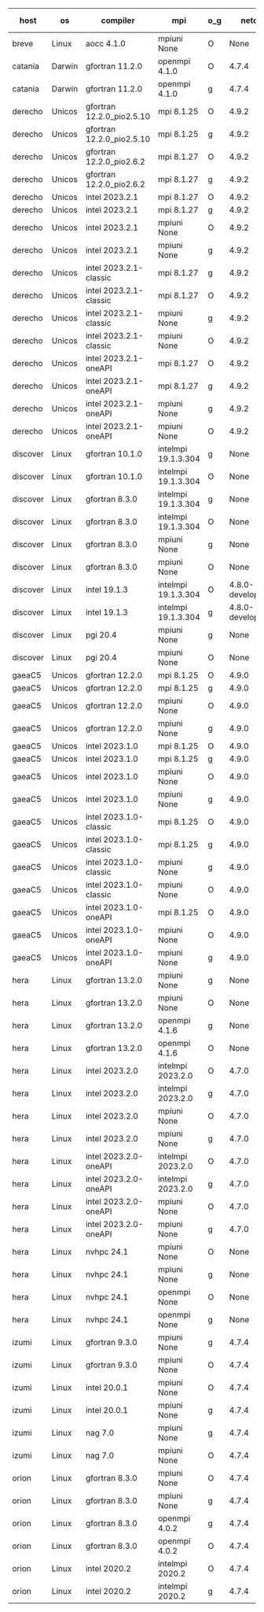 

| host     | os       | compiler                              | mpi                      | o_g        | netcdf        | build       | u_pass          | u_fail          | s_pass            | s_fail            | e_pass             | e_fail             | nuopc_pass       | nuopc_fail       | artifacts link          |
|----------|----------|---------------------------------------|--------------------------|------------|---------------|-------------|-----------------|-----------------|-------------------|-------------------|--------------------|--------------------|------------------|------------------|-------------------------|
| breve | Linux | aocc 4.1.0 | mpiuni None  | O | None  | PASS | 12415 | 26 | 8 | 0 | 44 | 0 | None | None | <a href="https://github.com/esmf-org/esmf-test-artifacts/tree/615ff018fa702705048d1f921c8479d5f2243844/develop/aocc/4.1.0/O/mpiuni/None" target="_blank">615ff01</a> | 
| catania | Darwin | gfortran 11.2.0 | openmpi 4.1.0  | O | 4.7.4  | PASS | 14106 | 3 | 49 | 0 | 81 | 0 | 51 | 0 | <a href="https://github.com/esmf-org/esmf-test-artifacts/tree/d3f4d41cd4182407fb1a45f47c60dc70b730fa1e/develop/gfortran/11.2.0/O/openmpi/4.1.0" target="_blank">d3f4d41</a> | 
| catania | Darwin | gfortran 11.2.0 | openmpi 4.1.0  | g | 4.7.4  | PASS | 14106 | 3 | 49 | 0 | 81 | 0 | 51 | 0 | <a href="https://github.com/esmf-org/esmf-test-artifacts/tree/d2c0a696b918edf534b06aea570e0664edf305d2/develop/gfortran/11.2.0/g/openmpi/4.1.0" target="_blank">d2c0a69</a> | 
| derecho | Unicos | gfortran 12.2.0_pio2.5.10 | mpi 8.1.25  | O | 4.9.2  | PASS | 14109 | 0 | 49 | 0 | 81 | 0 | 51 | 0 | <a href="https://github.com/esmf-org/esmf-test-artifacts/tree/1d4d0e43a29879604b6a7b7036756aaf309ff552/develop/gfortran/12.2.0_pio2.5.10/O/mpi/8.1.25" target="_blank">1d4d0e4</a> | 
| derecho | Unicos | gfortran 12.2.0_pio2.5.10 | mpi 8.1.25  | g | 4.9.2  | PASS | 14109 | 0 | 49 | 0 | 81 | 0 | 51 | 0 | <a href="https://github.com/esmf-org/esmf-test-artifacts/tree/fe7ae9fdec802b10bb08dfe79da8bcd188450037/develop/gfortran/12.2.0_pio2.5.10/g/mpi/8.1.25" target="_blank">fe7ae9f</a> | 
| derecho | Unicos | gfortran 12.2.0_pio2.6.2 | mpi 8.1.27  | O | 4.9.2  | PASS | 14109 | 0 | 49 | 0 | 81 | 0 | 51 | 0 | <a href="https://github.com/esmf-org/esmf-test-artifacts/tree/1b2d98024e43161b072db6e7436d600c5e753c99/develop/gfortran/12.2.0_pio2.6.2/O/mpi/8.1.27" target="_blank">1b2d980</a> | 
| derecho | Unicos | gfortran 12.2.0_pio2.6.2 | mpi 8.1.27  | g | 4.9.2  | PASS | 14109 | 0 | 49 | 0 | 81 | 0 | 51 | 0 | <a href="https://github.com/esmf-org/esmf-test-artifacts/tree/30a74e360a53d29821db9e8f0e5674ba348d9246/develop/gfortran/12.2.0_pio2.6.2/g/mpi/8.1.27" target="_blank">30a74e3</a> | 
| derecho | Unicos | intel 2023.2.1 | mpi 8.1.27  | O | 4.9.2  | PASS | 14109 | 0 | 49 | 0 | 81 | 0 | 51 | 0 | <a href="https://github.com/esmf-org/esmf-test-artifacts/tree/feb0589a1878a1e3eb22ebf0fad59328bc88a3b0/develop/intel/2023.2.1/O/mpi/8.1.27" target="_blank">feb0589</a> | 
| derecho | Unicos | intel 2023.2.1 | mpi 8.1.27  | g | 4.9.2  | PASS | 14109 | 0 | 49 | 0 | 81 | 0 | 51 | 0 | <a href="https://github.com/esmf-org/esmf-test-artifacts/tree/e702b4976dc3cae6dbfbc285f5d26189a464d5ed/develop/intel/2023.2.1/g/mpi/8.1.27" target="_blank">e702b49</a> | 
| derecho | Unicos | intel 2023.2.1 | mpiuni None  | O | 4.9.2  | PASS | 12441 | 0 | 8 | 0 | 44 | 0 | None | None | <a href="https://github.com/esmf-org/esmf-test-artifacts/tree/61ec6c691d1ca4a3d25aa3206aa66911716141c4/develop/intel/2023.2.1/O/mpiuni/None" target="_blank">61ec6c6</a> | 
| derecho | Unicos | intel 2023.2.1 | mpiuni None  | g | 4.9.2  | PASS | 12441 | 0 | 8 | 0 | 44 | 0 | None | None | <a href="https://github.com/esmf-org/esmf-test-artifacts/tree/59953f6d1c370d7e19b0ec591f068207acb43453/develop/intel/2023.2.1/g/mpiuni/None" target="_blank">59953f6</a> | 
| derecho | Unicos | intel 2023.2.1-classic | mpi 8.1.27  | g | 4.9.2  | PASS | None | None | None | None | None | None | None | None | <a href="https://github.com/esmf-org/esmf-test-artifacts/tree/3195a59ca319ba65f620515c26786cd2de6a8a2a/develop/intel/2023.2.1-classic/g/mpi/8.1.27" target="_blank">3195a59</a> | 
| derecho | Unicos | intel 2023.2.1-classic | mpi 8.1.27  | O | 4.9.2  | PASS | None | None | None | None | None | None | None | None | <a href="https://github.com/esmf-org/esmf-test-artifacts/tree/dd77dc817ac795e38950870d91581941db9cb111/develop/intel/2023.2.1-classic/O/mpi/8.1.27" target="_blank">dd77dc8</a> | 
| derecho | Unicos | intel 2023.2.1-classic | mpiuni None  | g | 4.9.2  | PASS | None | None | None | None | None | None | None | None | <a href="https://github.com/esmf-org/esmf-test-artifacts/tree/71a67aa19b3cacc844f156d5030e307857bf8e0f/develop/intel/2023.2.1-classic/g/mpiuni/None" target="_blank">71a67aa</a> | 
| derecho | Unicos | intel 2023.2.1-classic | mpiuni None  | O | 4.9.2  | PASS | None | None | None | None | None | None | None | None | <a href="https://github.com/esmf-org/esmf-test-artifacts/tree/ee4026583f214d588aa7d8032f817d98ef12493c/develop/intel/2023.2.1-classic/O/mpiuni/None" target="_blank">ee40265</a> | 
| derecho | Unicos | intel 2023.2.1-oneAPI | mpi 8.1.27  | O | 4.9.2  | PASS | None | None | None | None | None | None | None | None | <a href="https://github.com/esmf-org/esmf-test-artifacts/tree/d7986d54a8590351fd0f291c295f59e53322dbe3/develop/intel/2023.2.1-oneAPI/O/mpi/8.1.27" target="_blank">d7986d5</a> | 
| derecho | Unicos | intel 2023.2.1-oneAPI | mpi 8.1.27  | g | 4.9.2  | PASS | None | None | None | None | None | None | None | None | <a href="https://github.com/esmf-org/esmf-test-artifacts/tree/3d40ed3760042dea45c7cb838c2083e38b8a4b37/develop/intel/2023.2.1-oneAPI/g/mpi/8.1.27" target="_blank">3d40ed3</a> | 
| derecho | Unicos | intel 2023.2.1-oneAPI | mpiuni None  | g | 4.9.2  | PASS | None | None | None | None | None | None | None | None | <a href="https://github.com/esmf-org/esmf-test-artifacts/tree/9a3f7419ceec977fb79fcd440ffc3522d56315c4/develop/intel/2023.2.1-oneAPI/g/mpiuni/None" target="_blank">9a3f741</a> | 
| derecho | Unicos | intel 2023.2.1-oneAPI | mpiuni None  | O | 4.9.2  | PASS | None | None | None | None | None | None | None | None | <a href="https://github.com/esmf-org/esmf-test-artifacts/tree/bf1561f3baa7714ec691693cad1bf3ddb0b49021/develop/intel/2023.2.1-oneAPI/O/mpiuni/None" target="_blank">bf1561f</a> | 
| discover | Linux | gfortran 10.1.0 | intelmpi 19.1.3.304  | g | None  | PASS | 14094 | 15 | 49 | 0 | 81 | 0 | 51 | 0 | <a href="https://github.com/esmf-org/esmf-test-artifacts/tree/cbaa71575053397f0f0dca27c8f4cffab544d390/develop/gfortran/10.1.0/g/intelmpi/19.1.3.304" target="_blank">cbaa715</a> | 
| discover | Linux | gfortran 10.1.0 | intelmpi 19.1.3.304  | O | None  | PASS | 14094 | 15 | 49 | 0 | 81 | 0 | 51 | 0 | <a href="https://github.com/esmf-org/esmf-test-artifacts/tree/8fd752c6d97810ffe79f379415a8dfa8db446dd0/develop/gfortran/10.1.0/O/intelmpi/19.1.3.304" target="_blank">8fd752c</a> | 
| discover | Linux | gfortran 8.3.0 | intelmpi 19.1.3.304  | g | None  | PASS | 14094 | 15 | 49 | 0 | 81 | 0 | 51 | 0 | <a href="https://github.com/esmf-org/esmf-test-artifacts/tree/1b4cdf095194c28fac8970b2cf48d5ab59d24140/develop/gfortran/8.3.0/g/intelmpi/19.1.3.304" target="_blank">1b4cdf0</a> | 
| discover | Linux | gfortran 8.3.0 | intelmpi 19.1.3.304  | O | None  | PASS | 14094 | 15 | 49 | 0 | 81 | 0 | 51 | 0 | <a href="https://github.com/esmf-org/esmf-test-artifacts/tree/b55bedabdcdca53a8add472507557205be0cd24e/develop/gfortran/8.3.0/O/intelmpi/19.1.3.304" target="_blank">b55beda</a> | 
| discover | Linux | gfortran 8.3.0 | mpiuni None  | g | None  | PASS | 12441 | 0 | 8 | 0 | 44 | 0 | None | None | <a href="https://github.com/esmf-org/esmf-test-artifacts/tree/7cf090e31ee5123baeda3d6fccfd5e3253feee68/develop/gfortran/8.3.0/g/mpiuni/None" target="_blank">7cf090e</a> | 
| discover | Linux | gfortran 8.3.0 | mpiuni None  | O | None  | PASS | 12441 | 0 | 8 | 0 | 44 | 0 | None | None | <a href="https://github.com/esmf-org/esmf-test-artifacts/tree/ecdf08a60b4eb05bfbb8e36429a35a4882569eab/develop/gfortran/8.3.0/O/mpiuni/None" target="_blank">ecdf08a</a> | 
| discover | Linux | intel 19.1.3 | intelmpi 19.1.3.304  | O | 4.8.0-development  | PASS | 14109 | 0 | 49 | 0 | 81 | 0 | 50 | 1 | <a href="https://github.com/esmf-org/esmf-test-artifacts/tree/316f7db91fae77402d7d613c2fb5b09c42b413c7/develop/intel/19.1.3/O/intelmpi/19.1.3.304" target="_blank">316f7db</a> | 
| discover | Linux | intel 19.1.3 | intelmpi 19.1.3.304  | g | 4.8.0-development  | PASS | 14109 | 0 | 49 | 0 | 81 | 0 | 50 | 1 | <a href="https://github.com/esmf-org/esmf-test-artifacts/tree/1da8a16f4c847724d9fd733ef07516b6d5cf58d0/develop/intel/19.1.3/g/intelmpi/19.1.3.304" target="_blank">1da8a16</a> | 
| discover | Linux | pgi 20.4 | mpiuni None  | g | None  | PASS | 12441 | 0 | 8 | 0 | 44 | 0 | None | None | <a href="https://github.com/esmf-org/esmf-test-artifacts/tree/42c097dba3f94007cb668f5e4bd73261d8d2ded5/develop/pgi/20.4/g/mpiuni/None" target="_blank">42c097d</a> | 
| discover | Linux | pgi 20.4 | mpiuni None  | O | None  | PASS | 12441 | 0 | 8 | 0 | 44 | 0 | None | None | <a href="https://github.com/esmf-org/esmf-test-artifacts/tree/9a5baa2d25f10827a1502ca1f29e734bde8b3b37/develop/pgi/20.4/O/mpiuni/None" target="_blank">9a5baa2</a> | 
| gaeaC5 | Unicos | gfortran 12.2.0 | mpi 8.1.25  | O | 4.9.0  | PASS | None | None | None | None | None | None | None | None | <a href="https://github.com/esmf-org/esmf-test-artifacts/tree/146c36ad713389e96510de5d7504a7222922049b/develop/gfortran/12.2.0/O/mpi/8.1.25" target="_blank">146c36a</a> | 
| gaeaC5 | Unicos | gfortran 12.2.0 | mpi 8.1.25  | g | 4.9.0  | PASS | None | None | None | None | None | None | None | None | <a href="https://github.com/esmf-org/esmf-test-artifacts/tree/957b38ce0e5a040ccb7c182fd09549a60924156b/develop/gfortran/12.2.0/g/mpi/8.1.25" target="_blank">957b38c</a> | 
| gaeaC5 | Unicos | gfortran 12.2.0 | mpiuni None  | O | 4.9.0  | PASS | 12441 | 0 | 8 | 0 | 44 | 0 | None | None | <a href="https://github.com/esmf-org/esmf-test-artifacts/tree/c57aa83962a2340cc9dced21d9689c6c863baff9/develop/gfortran/12.2.0/O/mpiuni/None" target="_blank">c57aa83</a> | 
| gaeaC5 | Unicos | gfortran 12.2.0 | mpiuni None  | g | 4.9.0  | PASS | None | None | None | None | None | None | None | None | <a href="https://github.com/esmf-org/esmf-test-artifacts/tree/8257573790be13317b6dca54d93cbb982d3e7f40/develop/gfortran/12.2.0/g/mpiuni/None" target="_blank">8257573</a> | 
| gaeaC5 | Unicos | intel 2023.1.0 | mpi 8.1.25  | O | 4.9.0  | PASS | 14109 | 0 | 49 | 0 | 81 | 0 | 51 | 0 | <a href="https://github.com/esmf-org/esmf-test-artifacts/tree/4c9a35ca340fe8f06c2bc96d6632ad9cb85e2b34/develop/intel/2023.1.0/O/mpi/8.1.25" target="_blank">4c9a35c</a> | 
| gaeaC5 | Unicos | intel 2023.1.0 | mpi 8.1.25  | g | 4.9.0  | PASS | None | None | None | None | None | None | None | None | <a href="https://github.com/esmf-org/esmf-test-artifacts/tree/640b3d475e80bcb16603368706997396150446da/develop/intel/2023.1.0/g/mpi/8.1.25" target="_blank">640b3d4</a> | 
| gaeaC5 | Unicos | intel 2023.1.0 | mpiuni None  | O | 4.9.0  | PASS | 12441 | 0 | 8 | 0 | 44 | 0 | None | None | <a href="https://github.com/esmf-org/esmf-test-artifacts/tree/99af61a9e09156b94e31c8789f4f1caf3c068e51/develop/intel/2023.1.0/O/mpiuni/None" target="_blank">99af61a</a> | 
| gaeaC5 | Unicos | intel 2023.1.0 | mpiuni None  | g | 4.9.0  | PASS | None | None | None | None | None | None | None | None | <a href="https://github.com/esmf-org/esmf-test-artifacts/tree/d292f8ecd9c179b5470bcff827700d8b02e3175f/develop/intel/2023.1.0/g/mpiuni/None" target="_blank">d292f8e</a> | 
| gaeaC5 | Unicos | intel 2023.1.0-classic | mpi 8.1.25  | O | 4.9.0  | PASS | 14109 | 0 | 49 | 0 | 81 | 0 | 51 | 0 | <a href="https://github.com/esmf-org/esmf-test-artifacts/tree/01348bf828b0a7f5d586b5a48533c586e3d94f22/develop/intel/2023.1.0-classic/O/mpi/8.1.25" target="_blank">01348bf</a> | 
| gaeaC5 | Unicos | intel 2023.1.0-classic | mpi 8.1.25  | g | 4.9.0  | PASS | None | None | None | None | None | None | None | None | <a href="https://github.com/esmf-org/esmf-test-artifacts/tree/a632fbdf53d192b4541d5616d9a682f562d927e0/develop/intel/2023.1.0-classic/g/mpi/8.1.25" target="_blank">a632fbd</a> | 
| gaeaC5 | Unicos | intel 2023.1.0-classic | mpiuni None  | g | 4.9.0  | PASS | 12441 | 0 | 8 | 0 | 44 | 0 | None | None | <a href="https://github.com/esmf-org/esmf-test-artifacts/tree/e3fa658717333cbb445454f41d4d360cff2ff5ac/develop/intel/2023.1.0-classic/g/mpiuni/None" target="_blank">e3fa658</a> | 
| gaeaC5 | Unicos | intel 2023.1.0-classic | mpiuni None  | O | 4.9.0  | PASS | 12441 | 0 | 8 | 0 | 44 | 0 | None | None | <a href="https://github.com/esmf-org/esmf-test-artifacts/tree/dfb6e73084a63577350464e0db7c1b2edec07dc0/develop/intel/2023.1.0-classic/O/mpiuni/None" target="_blank">dfb6e73</a> | 
| gaeaC5 | Unicos | intel 2023.1.0-oneAPI | mpi 8.1.25  | O | 4.9.0  | PASS | None | None | None | None | None | None | None | None | <a href="https://github.com/esmf-org/esmf-test-artifacts/tree/d73e194f24d486a79bf2bdbe233f8a6120acf50e/develop/intel/2023.1.0-oneAPI/O/mpi/8.1.25" target="_blank">d73e194</a> | 
| gaeaC5 | Unicos | intel 2023.1.0-oneAPI | mpiuni None  | O | 4.9.0  | PASS | 12441 | 0 | 8 | 0 | 44 | 0 | None | None | <a href="https://github.com/esmf-org/esmf-test-artifacts/tree/a1f4a1f966e002cb619e0d6f0eef660f647d3c8f/develop/intel/2023.1.0-oneAPI/O/mpiuni/None" target="_blank">a1f4a1f</a> | 
| gaeaC5 | Unicos | intel 2023.1.0-oneAPI | mpiuni None  | g | 4.9.0  | PASS | None | None | None | None | None | None | None | None | <a href="https://github.com/esmf-org/esmf-test-artifacts/tree/5cdadc130dfad14591a3727e02aa236d85216a84/develop/intel/2023.1.0-oneAPI/g/mpiuni/None" target="_blank">5cdadc1</a> | 
| hera | Linux | gfortran 13.2.0 | mpiuni None  | g | None  | PASS | 12441 | 0 | 8 | 0 | 44 | 0 | None | None | <a href="https://github.com/esmf-org/esmf-test-artifacts/tree/9ed4d8310303291b0abebe994e80f292753f76a3/develop/gfortran/13.2.0/g/mpiuni/None" target="_blank">9ed4d83</a> | 
| hera | Linux | gfortran 13.2.0 | mpiuni None  | O | None  | PASS | 12441 | 0 | 8 | 0 | 44 | 0 | None | None | <a href="https://github.com/esmf-org/esmf-test-artifacts/tree/90d6cbe1cfc8c5f5453507a877008598e869ebd8/develop/gfortran/13.2.0/O/mpiuni/None" target="_blank">90d6cbe</a> | 
| hera | Linux | gfortran 13.2.0 | openmpi 4.1.6  | g | None  | PASS | 14109 | 0 | 49 | 0 | 81 | 0 | 51 | 0 | <a href="https://github.com/esmf-org/esmf-test-artifacts/tree/afb8c40e7d9208e3374f772acb66ce834c7ec506/develop/gfortran/13.2.0/g/openmpi/4.1.6" target="_blank">afb8c40</a> | 
| hera | Linux | gfortran 13.2.0 | openmpi 4.1.6  | O | None  | PASS | 14109 | 0 | 49 | 0 | 81 | 0 | 51 | 0 | <a href="https://github.com/esmf-org/esmf-test-artifacts/tree/42476c790e6d01aabf537c6331d4dd69852909ed/develop/gfortran/13.2.0/O/openmpi/4.1.6" target="_blank">42476c7</a> | 
| hera | Linux | intel 2023.2.0 | intelmpi 2023.2.0  | O | 4.7.0  | PASS | 14109 | 0 | 49 | 0 | 81 | 0 | 51 | 0 | <a href="https://github.com/esmf-org/esmf-test-artifacts/tree/578948217a3ea2b309d8f3bbcdfab56d348602a1/develop/intel/2023.2.0/O/intelmpi/2023.2.0" target="_blank">5789482</a> | 
| hera | Linux | intel 2023.2.0 | intelmpi 2023.2.0  | g | 4.7.0  | PASS | 14109 | 0 | 49 | 0 | 81 | 0 | 51 | 0 | <a href="https://github.com/esmf-org/esmf-test-artifacts/tree/181ac4fd1fbada08406ea6e76e33c93c7cf527a9/develop/intel/2023.2.0/g/intelmpi/2023.2.0" target="_blank">181ac4f</a> | 
| hera | Linux | intel 2023.2.0 | mpiuni None  | O | 4.7.0  | PASS | 12441 | 0 | 8 | 0 | 44 | 0 | None | None | <a href="https://github.com/esmf-org/esmf-test-artifacts/tree/a37a21d36044d64024528b9d573f972226d9cc2f/develop/intel/2023.2.0/O/mpiuni/None" target="_blank">a37a21d</a> | 
| hera | Linux | intel 2023.2.0 | mpiuni None  | g | 4.7.0  | PASS | 12441 | 0 | 8 | 0 | 44 | 0 | None | None | <a href="https://github.com/esmf-org/esmf-test-artifacts/tree/b26be230177368e306ba20988a6226d5201b4940/develop/intel/2023.2.0/g/mpiuni/None" target="_blank">b26be23</a> | 
| hera | Linux | intel 2023.2.0-oneAPI | intelmpi 2023.2.0  | O | 4.7.0  | PASS | 14109 | 0 | 48 | 1 | 81 | 0 | 51 | 0 | <a href="https://github.com/esmf-org/esmf-test-artifacts/tree/274763f7515ddc0d9e1b198a0ae1b265a00e134a/develop/intel/2023.2.0-oneAPI/O/intelmpi/2023.2.0" target="_blank">274763f</a> | 
| hera | Linux | intel 2023.2.0-oneAPI | intelmpi 2023.2.0  | g | 4.7.0  | PASS | None | None | None | None | None | None | None | None | <a href="https://github.com/esmf-org/esmf-test-artifacts/tree/8a584c80b6a5370534339d9d575b80eb443e0418/develop/intel/2023.2.0-oneAPI/g/intelmpi/2023.2.0" target="_blank">8a584c8</a> | 
| hera | Linux | intel 2023.2.0-oneAPI | mpiuni None  | O | 4.7.0  | PASS | 12441 | 0 | 8 | 0 | 44 | 0 | None | None | <a href="https://github.com/esmf-org/esmf-test-artifacts/tree/df9da2eb64a5d75114183b0ecaa14fd6d5a642b4/develop/intel/2023.2.0-oneAPI/O/mpiuni/None" target="_blank">df9da2e</a> | 
| hera | Linux | intel 2023.2.0-oneAPI | mpiuni None  | g | 4.7.0  | PASS | 12441 | 0 | 8 | 0 | 44 | 0 | None | None | <a href="https://github.com/esmf-org/esmf-test-artifacts/tree/5c1aa777d55aede382dca443d1e92662ad2886a4/develop/intel/2023.2.0-oneAPI/g/mpiuni/None" target="_blank">5c1aa77</a> | 
| hera | Linux | nvhpc 24.1 | mpiuni None  | O | None  | PASS | 12441 | 0 | 8 | 0 | 44 | 0 | None | None | <a href="https://github.com/esmf-org/esmf-test-artifacts/tree/df238fc0d647653ce0d97b2b268f644abf484486/develop/nvhpc/24.1/O/mpiuni/None" target="_blank">df238fc</a> | 
| hera | Linux | nvhpc 24.1 | mpiuni None  | g | None  | PASS | 12441 | 0 | 8 | 0 | 44 | 0 | None | None | <a href="https://github.com/esmf-org/esmf-test-artifacts/tree/996ad52c8f9e2bb1e28549c6ea14dce82b698e1e/develop/nvhpc/24.1/g/mpiuni/None" target="_blank">996ad52</a> | 
| hera | Linux | nvhpc 24.1 | openmpi None  | O | None  | PASS | 14109 | 0 | 49 | 0 | 81 | 0 | 51 | 0 | <a href="https://github.com/esmf-org/esmf-test-artifacts/tree/58608cdb6a2be5110def565d054e1b2b24a96dcd/develop/nvhpc/24.1/O/openmpi/None" target="_blank">58608cd</a> | 
| hera | Linux | nvhpc 24.1 | openmpi None  | g | None  | PASS | 14109 | 0 | 49 | 0 | 81 | 0 | 51 | 0 | <a href="https://github.com/esmf-org/esmf-test-artifacts/tree/b5ce7d42b91da8f1dd450ca92f3fef495d821770/develop/nvhpc/24.1/g/openmpi/None" target="_blank">b5ce7d4</a> | 
| izumi | Linux | gfortran 9.3.0 | mpiuni None  | g | 4.7.4  | PASS | 12441 | 0 | 8 | 0 | 44 | 0 | None | None | <a href="https://github.com/esmf-org/esmf-test-artifacts/tree/0de403667137f42190453b8d4d44c37c8e63f765/develop/gfortran/9.3.0/g/mpiuni/None" target="_blank">0de4036</a> | 
| izumi | Linux | gfortran 9.3.0 | mpiuni None  | O | 4.7.4  | PASS | 12441 | 0 | 8 | 0 | 44 | 0 | None | None | <a href="https://github.com/esmf-org/esmf-test-artifacts/tree/8406ff8674aa0a56a4733882c1e95b3d453b7f5c/develop/gfortran/9.3.0/O/mpiuni/None" target="_blank">8406ff8</a> | 
| izumi | Linux | intel 20.0.1 | mpiuni None  | O | 4.7.4  | PASS | 12441 | 0 | 8 | 0 | 44 | 0 | None | None | <a href="https://github.com/esmf-org/esmf-test-artifacts/tree/e082c0bf5dd339b23f645b9b1c76edaed4265646/develop/intel/20.0.1/O/mpiuni/None" target="_blank">e082c0b</a> | 
| izumi | Linux | intel 20.0.1 | mpiuni None  | g | 4.7.4  | PASS | 12441 | 0 | 8 | 0 | 44 | 0 | None | None | <a href="https://github.com/esmf-org/esmf-test-artifacts/tree/5725eb2aae5593e2ffd392d6d7f8bc3fe674b19e/develop/intel/20.0.1/g/mpiuni/None" target="_blank">5725eb2</a> | 
| izumi | Linux | nag 7.0 | mpiuni None  | g | 4.7.4  | PASS | 12441 | 0 | 8 | 0 | 44 | 0 | None | None | <a href="https://github.com/esmf-org/esmf-test-artifacts/tree/4092bd6e33ca3df6c6834a2f911935e370ab45e0/develop/nag/7.0/g/mpiuni/None" target="_blank">4092bd6</a> | 
| izumi | Linux | nag 7.0 | mpiuni None  | O | 4.7.4  | PASS | 12441 | 0 | 8 | 0 | 44 | 0 | None | None | <a href="https://github.com/esmf-org/esmf-test-artifacts/tree/e10f3dbbc173ad26ba2d247faeb36a9c8204baf9/develop/nag/7.0/O/mpiuni/None" target="_blank">e10f3db</a> | 
| orion | Linux | gfortran 8.3.0 | mpiuni None  | O | 4.7.4  | PASS | 12441 | 0 | 8 | 0 | 44 | 0 | None | None | <a href="https://github.com/esmf-org/esmf-test-artifacts/tree/ab9e99db3af7f1f87eee0d17e2b540856a4e557a/develop/gfortran/8.3.0/O/mpiuni/None" target="_blank">ab9e99d</a> | 
| orion | Linux | gfortran 8.3.0 | mpiuni None  | g | 4.7.4  | PASS | 12441 | 0 | 8 | 0 | 44 | 0 | None | None | <a href="https://github.com/esmf-org/esmf-test-artifacts/tree/2761527c6dcc4a6f65b3de802a4e8cfa735588ed/develop/gfortran/8.3.0/g/mpiuni/None" target="_blank">2761527</a> | 
| orion | Linux | gfortran 8.3.0 | openmpi 4.0.2  | g | 4.7.4  | PASS | 14109 | 0 | 49 | 0 | 81 | 0 | 0 | 0 | <a href="https://github.com/esmf-org/esmf-test-artifacts/tree/1bf69c7df6adfc48067bf007e949f189018216fb/develop/gfortran/8.3.0/g/openmpi/4.0.2" target="_blank">1bf69c7</a> | 
| orion | Linux | gfortran 8.3.0 | openmpi 4.0.2  | O | 4.7.4  | PASS | 14109 | 0 | 49 | 0 | 81 | 0 | 0 | 0 | <a href="https://github.com/esmf-org/esmf-test-artifacts/tree/c7ed1d8672340aadb92b76e9aad5cc24faa405e6/develop/gfortran/8.3.0/O/openmpi/4.0.2" target="_blank">c7ed1d8</a> | 
| orion | Linux | intel 2020.2 | intelmpi 2020.2  | O | 4.7.4  | PASS | None | None | None | None | None | None | None | None | <a href="https://github.com/esmf-org/esmf-test-artifacts/tree/05941f8af0b073c32f98e3c60efcd8b82db97308/develop/intel/2020.2/O/intelmpi/2020.2" target="_blank">05941f8</a> | 
| orion | Linux | intel 2020.2 | intelmpi 2020.2  | g | 4.7.4  | PASS | None | None | None | None | None | None | None | None | <a href="https://github.com/esmf-org/esmf-test-artifacts/tree/67b2d0bca6904d669a979ac46ece47a5fc5d0c38/develop/intel/2020.2/g/intelmpi/2020.2" target="_blank">67b2d0b</a> | 
